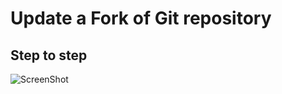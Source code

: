 # Update a Fork of Git repository

Step to step
-------
![ScreenShot](https://raw.github.com/indestim/update_fork_git/master/screenshot/image_update.png)
